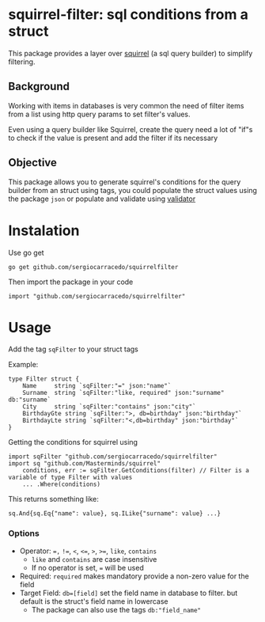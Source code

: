 # squirrel-filter: sql conditions from a struct
This package provides a layer over [squirrel](https://github.com/Masterminds/squirrel) (a sql query builder) to 
simplify filtering.

## Background
Working with items in databases is very common the need of filter items from a list using http query params to set 
filter's values.

Even using a query builder like Squirrel, create the query need a lot of "if"s to check if the value is present and 
add the filter if its necessary

## Objective 
This package allows you to generate squirrel's conditions for the query builder from an struct using tags, 
you could populate the struct values using the package `json` or populate and validate using [validator](https://github.com/go-playground/validator)


# Instalation
Use go get
```bach
go get github.com/sergiocarracedo/squirrelfilter
```
Then import the package in your code
```golang
import "github.com/sergiocarracedo/squirrelfilter"
```


# Usage
Add the tag `sqFilter` to your struct tags 

Example:
```golang
type Filter struct {
	Name     string `sqFilter:"=" json:"name"`
	Surname  string `sqFilter:"like, required" json:"surname" db:"surname`
	City     string `sqFilter:"contains" json:"city"`
	BirthdayGte string `sqFilter:">, db=birthday" json:"birthday"`
	BirthdayLte string `sqFilter:"<,db=birthday" json:"birthday"`
}
```

Getting the conditions for squirrel using
```golang
import sqFilter "github.com/sergiocarracedo/squirrelfilter"
import sq "github.com/Masterminds/squirrel"
    conditions, err := sqFilter.GetConditions(filter) // Filter is a variable of type Filter with values
	... .Where(conditions)
```
This returns something like: 
```golang
sq.And{sq.Eq{"name": value}, sq.ILike{"surname": value} ...}
```

### Options

* Operator: `=,` `!=`, `<`, `<=`, `>`, `>=`, `like`, `contains`
  * `like` and  `contains` are case insensitive 
  * If no operator is set, `=` will be used
* Required: `required` makes mandatory provide a non-zero value for the field
* Target Field: `db=[field]` set the field name in database to filter. but default is the struct's field name in lowercase
    * The package can also use the tags `db:"field_name"`
